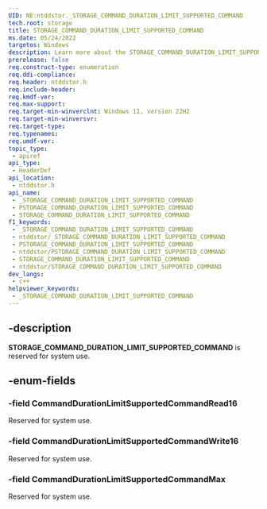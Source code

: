 ```yaml
---
UID: NE:ntddstor._STORAGE_COMMAND_DURATION_LIMIT_SUPPORTED_COMMAND
tech.root: storage
title: STORAGE_COMMAND_DURATION_LIMIT_SUPPORTED_COMMAND
ms.date: 05/24/2022
targetos: Windows
description: Learn more about the STORAGE_COMMAND_DURATION_LIMIT_SUPPORTED_COMMAND enumeration.
prerelease: false
req.construct-type: enumeration
req.ddi-compliance: 
req.header: ntddstor.h
req.include-header: 
req.kmdf-ver: 
req.max-support: 
req.target-min-winverclnt: Windows 11, version 22H2
req.target-min-winversvr: 
req.target-type: 
req.typenames: 
req.umdf-ver: 
topic_type:
 - apiref
api_type:
 - HeaderDef
api_location:
 - ntddstor.h
api_name:
 - _STORAGE_COMMAND_DURATION_LIMIT_SUPPORTED_COMMAND
 - PSTORAGE_COMMAND_DURATION_LIMIT_SUPPORTED_COMMAND
 - STORAGE_COMMAND_DURATION_LIMIT_SUPPORTED_COMMAND
f1_keywords:
 - _STORAGE_COMMAND_DURATION_LIMIT_SUPPORTED_COMMAND
 - ntddstor/_STORAGE_COMMAND_DURATION_LIMIT_SUPPORTED_COMMAND
 - PSTORAGE_COMMAND_DURATION_LIMIT_SUPPORTED_COMMAND
 - ntddstor/PSTORAGE_COMMAND_DURATION_LIMIT_SUPPORTED_COMMAND
 - STORAGE_COMMAND_DURATION_LIMIT_SUPPORTED_COMMAND
 - ntddstor/STORAGE_COMMAND_DURATION_LIMIT_SUPPORTED_COMMAND
dev_langs:
 - c++
helpviewer_keywords:
 - _STORAGE_COMMAND_DURATION_LIMIT_SUPPORTED_COMMAND
---
```


## -description

**STORAGE_COMMAND_DURATION_LIMIT_SUPPORTED_COMMAND** is reserved for system use.

## -enum-fields

### -field CommandDurationLimitSupportedCommandRead16

Reserved for system use.

### -field CommandDurationLimitSupportedCommandWrite16

Reserved for system use.

### -field CommandDurationLimitSupportedCommandMax

Reserved for system use.
